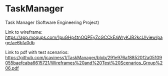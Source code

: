 # TaskManager
Task Manager (Software Engineering Project) 


Link to wireframe: https://app.moqups.com/1puGHp4tnOQPEyZcGCCkEaWryKJB2kcU/view/page/ae6bfa0db

Link to pdf with test scenarios: https://github.com/jcaviness1/TaskManager/blob/291e976af88520f2a05109055baefcaba6615721/Wireframes%20and%20Test%20Scenarios_Group%206.pdf
